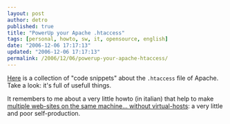 ```yaml
---
layout: post
author: detro
published: true
title: "PowerUp your Apache .htaccess"
tags: [personal, howto, sw, it, opensource, english]
date: "2006-12-06 17:17:13"
updated: "2006-12-06 17:17:13"
permalink: /2006/12/06/powerup-your-apache-htaccess/
---
```


<a href="http://www.askapache.com/2006/htaccess/htaccesselite-ultimate-htaccess-article.html">Here</a> is a collection of "code snippets" about the <code>.htaccess</code> file of Apache.
Take a look: it's full of usefull things.

It remembers to me about a very little howto (in italian) that help to make <a href="http://www.detronizator.org/outputs/howtos/siti-web-multipli-senza-vhosts/">multiple web-sites on the same machine... without virtual-hosts</a>: a very little and poor self-production.
